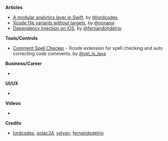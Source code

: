 **Articles**

* [A modular analytics layer in Swift](https://www.lordcodes.com/posts/a-modular-analytics-layer-in-swift), by [@lordcodes](https://twitter.com/lordcodes)
* [Xcode file variants without targets](https://medium.com/@londeix/xcode-file-variants-without-targets-9724cbabe821), by [@norapsi](https://twitter.com/norapsi)
* [Dependency Injection on iOS](https://medium.com/@fernandodelrio/dependency-injection-on-ios-part-1-4-8847f302b3d9), by [@fernandohdelrio](https://twitter.com/fernandohdelrio)

**Tools/Controls**

* [Comment Spell Checker](https://github.com/velyan/Comment-Spell-Checker) - Xcode extension for spell checking and auto correcting code comments, by [@vel_is_lava](https://twitter.com/vel_is_lava)

**Business/Career**

* 

**UI/UX**

* 

**Videos**

* 

**Credits**

* [lordcodes](https://github.com/lordcodes), [polac24](https://github.com/polac24), [velyan](https://github.com/velyan), [fernandodelrio](https://github.com/fernandodelrio)
